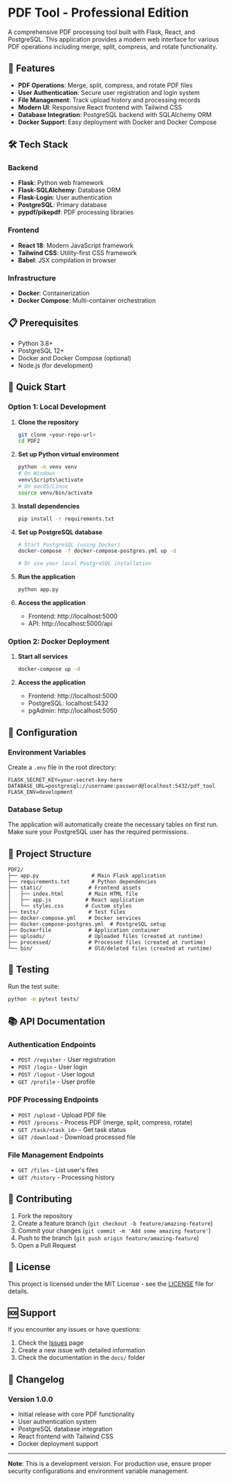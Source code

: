 # PDF Tool - Professional Edition

A comprehensive PDF processing tool built with Flask, React, and PostgreSQL. This application provides a modern web interface for various PDF operations including merge, split, compress, and rotate functionality.

## 🚀 Features

- **PDF Operations**: Merge, split, compress, and rotate PDF files
- **User Authentication**: Secure user registration and login system
- **File Management**: Track upload history and processing records
- **Modern UI**: Responsive React frontend with Tailwind CSS
- **Database Integration**: PostgreSQL backend with SQLAlchemy ORM
- **Docker Support**: Easy deployment with Docker and Docker Compose

## 🛠️ Tech Stack

### Backend
- **Flask**: Python web framework
- **Flask-SQLAlchemy**: Database ORM
- **Flask-Login**: User authentication
- **PostgreSQL**: Primary database
- **pypdf/pikepdf**: PDF processing libraries

### Frontend
- **React 18**: Modern JavaScript framework
- **Tailwind CSS**: Utility-first CSS framework
- **Babel**: JSX compilation in browser

### Infrastructure
- **Docker**: Containerization
- **Docker Compose**: Multi-container orchestration

## 📋 Prerequisites

- Python 3.8+
- PostgreSQL 12+
- Docker and Docker Compose (optional)
- Node.js (for development)

## 🚀 Quick Start

### Option 1: Local Development

1. **Clone the repository**
   ```bash
   git clone <your-repo-url>
   cd PDF2
   ```

2. **Set up Python virtual environment**
   ```bash
   python -m venv venv
   # On Windows
   venv\Scripts\activate
   # On macOS/Linux
   source venv/bin/activate
   ```

3. **Install dependencies**
   ```bash
   pip install -r requirements.txt
   ```

4. **Set up PostgreSQL database**
   ```bash
   # Start PostgreSQL (using Docker)
   docker-compose -f docker-compose-postgres.yml up -d
   
   # Or use your local PostgreSQL installation
   ```

5. **Run the application**
   ```bash
   python app.py
   ```

6. **Access the application**
   - Frontend: http://localhost:5000
   - API: http://localhost:5000/api

### Option 2: Docker Deployment

1. **Start all services**
   ```bash
   docker-compose up -d
   ```

2. **Access the application**
   - Frontend: http://localhost:5000
   - PostgreSQL: localhost:5432
   - pgAdmin: http://localhost:5050

## 🔧 Configuration

### Environment Variables

Create a `.env` file in the root directory:

```env
FLASK_SECRET_KEY=your-secret-key-here
DATABASE_URL=postgresql://username:password@localhost:5432/pdf_tool
FLASK_ENV=development
```

### Database Setup

The application will automatically create the necessary tables on first run. Make sure your PostgreSQL user has the required permissions.

## 📁 Project Structure

```
PDF2/
├── app.py                 # Main Flask application
├── requirements.txt       # Python dependencies
├── static/               # Frontend assets
│   ├── index.html        # Main HTML file
│   ├── app.js           # React application
│   └── styles.css       # Custom styles
├── tests/                # Test files
├── docker-compose.yml    # Docker services
├── docker-compose-postgres.yml  # PostgreSQL setup
├── Dockerfile            # Application container
├── uploads/              # Uploaded files (created at runtime)
├── processed/            # Processed files (created at runtime)
└── bin/                  # Old/deleted files (created at runtime)
```

## 🧪 Testing

Run the test suite:

```bash
python -m pytest tests/
```

## 📚 API Documentation

### Authentication Endpoints

- `POST /register` - User registration
- `POST /login` - User login
- `POST /logout` - User logout
- `GET /profile` - User profile

### PDF Processing Endpoints

- `POST /upload` - Upload PDF file
- `POST /process` - Process PDF (merge, split, compress, rotate)
- `GET /task/<task_id>` - Get task status
- `GET /download` - Download processed file

### File Management Endpoints

- `GET /files` - List user's files
- `GET /history` - Processing history

## 🤝 Contributing

1. Fork the repository
2. Create a feature branch (`git checkout -b feature/amazing-feature`)
3. Commit your changes (`git commit -m 'Add some amazing feature'`)
4. Push to the branch (`git push origin feature/amazing-feature`)
5. Open a Pull Request

## 📄 License

This project is licensed under the MIT License - see the [LICENSE](LICENSE) file for details.

## 🆘 Support

If you encounter any issues or have questions:

1. Check the [Issues](https://github.com/yourusername/PDF2/issues) page
2. Create a new issue with detailed information
3. Check the documentation in the `docs/` folder

## 🔄 Changelog

### Version 1.0.0
- Initial release with core PDF functionality
- User authentication system
- PostgreSQL database integration
- React frontend with Tailwind CSS
- Docker deployment support

---

**Note**: This is a development version. For production use, ensure proper security configurations and environment variable management.
